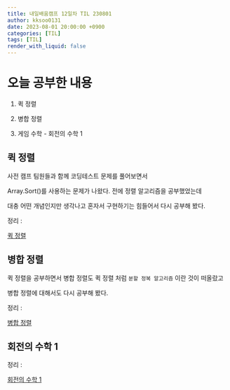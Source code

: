 ```yaml
---
title: 내일배움캠프 12일차 TIL 230801
author: kksoo0131
date: 2023-08-01 20:00:00 +0900
categories: [TIL]
tags: [TIL]
render_with_liquid: false
---
```


# 오늘 공부한 내용

1. 퀵 정렬

2. 병합 정렬

3. 게임 수학 - 회전의 수학 1

## 퀵 정렬

사전 캠프 팀원들과 함께 코딩테스트 문제를 풀어보면서

Array.Sort()를 사용하는 문제가 나왔다. 전에 정렬 알고리즘을 공부했었는데

대충 어떤 개념인지만 생각나고 혼자서 구현하기는 힘들어서 다시 공부해 봤다.

정리 : 

[퀵 정렬](https://kksoo0131.github.io/posts/Algorithm-1/)

## 병합 정렬

퀵 정렬을 공부하면서 병합 정렬도 퀵 정렬 처럼 `분할 정복 알고리즘` 이란 것이 떠올랐고

병합 정렬에 대해서도 다시 공부해 봤다.

정리 : 

[병합 정렬](https://kksoo0131.github.io/posts/Algorithm-2/)


## 회전의 수학 1

정리 : 

[회전의 수학 1](https://kksoo0131.github.io/posts/gameMathmatics-4/)